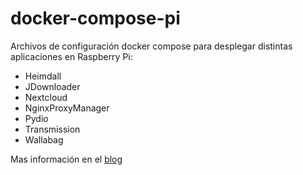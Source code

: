 # docker-compose-pi
Archivos de configuración docker compose para desplegar distintas aplicaciones en Raspberry Pi:

* Heimdall
* JDownloader
* Nextcloud
* NginxProxyManager
* Pydio
* Transmission
* Wallabag

Mas información en el [blog](https://agente404.com/?p=2361)
